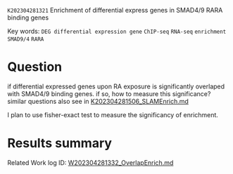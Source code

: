  `K202304281321` Enrichment of differential express genes in SMAD4/9 RARA binding genes
 
 Key words: `DEG differential expression gene` `ChIP-seq` `RNA-seq` `enrichment` `SMAD9/4` `RARA` 
 
# Question

if differential expressed genes upon RA exposure is significantly overlaped with SMAD4/9 binding genes. if so,
how to measure this significance?  similar questions also see in [K202304281506_SLAMEnrich.md](https://github.com/yz46606/Working_record/blob/main/K202304281506_SLAMEnrich.md)

I plan to use fisher-exact test to measure the significancy of enrichment.

# Results summary  

Related Work log ID: [W202304281332_OverlapEnrich.md](https://github.com/yz46606/Working_record/blob/main/W202304281332_OverlapEnrich.md)
